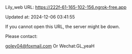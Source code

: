 Lily_web URL: https://222f-61-165-102-156.ngrok-free.app

Updated at: 2024-12-06 03:41:55

If you cannot open this URL, the server might be down.

Please contact: 

goley04@foxmail.com Or Wechat:GL_yeaH